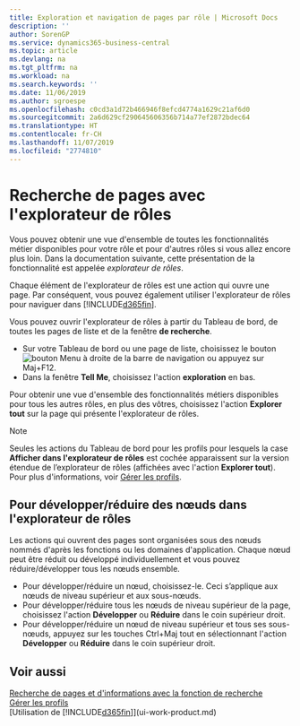 ```yaml
---
title: Exploration et navigation de pages par rôle | Microsoft Docs
description: ''
author: SorenGP
ms.service: dynamics365-business-central
ms.topic: article
ms.devlang: na
ms.tgt_pltfrm: na
ms.workload: na
ms.search.keywords: ''
ms.date: 11/06/2019
ms.author: sgroespe
ms.openlocfilehash: c0cd3a1d72b466946f8efcd4774a1629c21af6d0
ms.sourcegitcommit: 2a6d629cf290645606356b714a77ef2872bdec64
ms.translationtype: HT
ms.contentlocale: fr-CH
ms.lasthandoff: 11/07/2019
ms.locfileid: "2774810"
---
```

# <a name="finding-pages-with-the-role-explorer"></a>Recherche de pages avec l'explorateur de rôles
Vous pouvez obtenir une vue d'ensemble de toutes les fonctionnalités métier disponibles pour votre rôle et pour d'autres rôles si vous allez encore plus loin. Dans la documentation suivante, cette présentation de la fonctionnalité est appelée *explorateur de rôles*.

Chaque élément de l'explorateur de rôles est une action qui ouvre une page. Par conséquent, vous pouvez également utiliser l'explorateur de rôles pour naviguer dans [!INCLUDE[d365fin](includes/d365fin_md.md)].

Vous pouvez ouvrir l'explorateur de rôles à partir du Tableau de bord, de toutes les pages de liste et de la fenêtre **de recherche**.

- Sur votre Tableau de bord ou une page de liste, choisissez le bouton ![bouton Menu](media/ui_menu_button.png "Bouton Menu") à droite de la barre de navigation ou appuyez sur Maj+F12.
- Dans la fenêtre **Tell Me**, choisissez l'action **exploration** en bas.

Pour obtenir une vue d'ensemble des fonctionnalités métiers disponibles pour tous les autres rôles, en plus des vôtres, choisissez l'action **Explorer tout** sur la page qui présente l'explorateur de rôles.

> [!NOTE]
> Seules les actions du Tableau de bord pour les profils pour lesquels la case **Afficher dans l'explorateur de rôles** est cochée apparaissent sur la version étendue de l’explorateur de rôles (affichées avec l'action **Explorer tout**). Pour plus d'informations, voir [Gérer les profils](admin-users-profiles-roles.md).

## <a name="to-expandcollapse-nodes-on-the-role-explorer"></a>Pour développer/réduire des nœuds dans l'explorateur de rôles
Les actions qui ouvrent des pages sont organisées sous des nœuds nommés d'après les fonctions ou les domaines d'application. Chaque nœud peut être réduit ou développé individuellement et vous pouvez réduire/développer tous les nœuds ensemble.

- Pour développer/réduire un nœud, choisissez-le. Ceci s’applique aux nœuds de niveau supérieur et aux sous-nœuds.
- Pour développer/réduire tous les nœuds de niveau supérieur de la page, choisissez l'action **Développer** ou **Réduire** dans le coin supérieur droit.
- Pour développer/réduire un nœud de niveau supérieur et tous ses sous-nœuds, appuyez sur les touches Ctrl+Maj tout en sélectionnant l'action **Développer** ou **Réduire** dans le coin supérieur droit.

## <a name="see-also"></a>Voir aussi
[Recherche de pages et d'informations avec la fonction de recherche](ui-search.md)  
[Gérer les profils](admin-users-profiles-roles.md)  
[Utilisation de [!INCLUDE[d365fin](includes/d365fin_md.md)]](ui-work-product.md)
